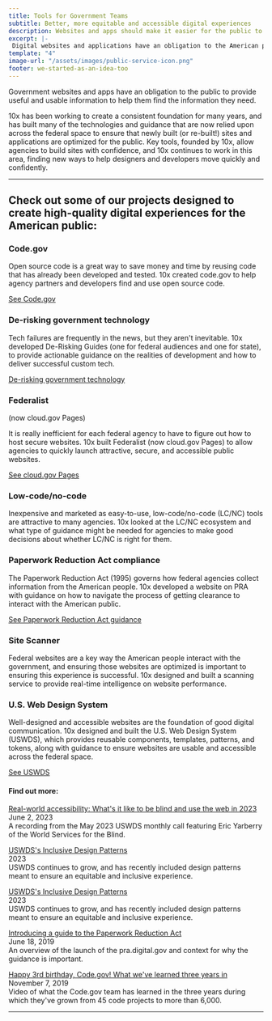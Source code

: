 ```yaml
---
title: Tools for Government Teams
subtitle: Better, more equitable and accessible digital experiences
description: Websites and apps should make it easier for the public to find useful and usable information. What design systems, guidance, and tools can be used to center the public, instead of mirroring government siloes?
excerpt: |-
 Digital websites and applications have an obligation to the American people to provide useful and usable information to help them find the information they need. However, like most other digital ecosystems, those of the federal government emerged from agency silos. To ensure a consistent, usable, accessible federal digital experience, a new foundation needs to be built.
template: "4"
image-url: "/assets/images/public-service-icon.png"
footer: we-started-as-an-idea-too
---
```

<p class="usa-intro">  
  Government websites and apps have an obligation to the public to provide useful and usable information to help them find the information they need.
</p>

10x has been working to create a consistent foundation for many years, and has built many of the technologies and guidance that are now relied upon across the federal space to ensure that newly built (or re-built!) sites and applications are optimized for the public. Key tools, founded by 10x, allow agencies to build sites with confidence, and 10x continues to work in this area, finding new ways to help designers and developers move quickly and confidently.

---

## Check out some of our projects designed to create high-quality digital experiences for the American public:

### <span>Code.gov</span>

Open source code is a great way to save money and time by reusing code that has already been developed and tested. 10x created code.gov to help agency partners and developers find and use open source code.

<p class="static-purple-button usa-button">
  <a class="usa-link" rel="noreferrer" target="_blank" href="https://code.gov/">
    See Code.gov
  </a>
</p>

### De-risking government technology

Tech failures are frequently in the news, but they aren't inevitable. 10x developed De-Risking Guides (one for federal audiences and one for state), to provide actionable guidance on the realities of development and how to deliver successful custom tech.

<p class="static-purple-button usa-button">
  <a class="usa-link" rel="noreferrer" target="_blank" href="https://derisking-guide.18f.gov/">
    De-risking government technology
  </a>
</p>

### Federalist
(now <span>cloud.gov</span> Pages)

It is really inefficient for each federal agency to have to figure out how to host secure websites. 10x built Federalist (now <span>cloud.gov</span> Pages) to allow agencies to quickly launch attractive, secure, and accessible public websites.

<p class="static-purple-button usa-button">
  <a class="usa-link" rel="noreferrer" target="_blank" href="https://pages.cloud.gov/">
    See cloud.gov Pages
  </a>
</p>

### Low-code/no-code

Inexpensive and marketed as easy-to-use, low-code/no-code (LC/NC) tools are attractive to many agencies. 10x looked at the LC/NC ecosystem and what type of guidance might be needed for agencies to make good decisions about whether LC/NC is right for them.

### Paperwork Reduction Act compliance

The Paperwork Reduction Act (1995) governs how federal agencies collect information from the American people. 10x developed a website on PRA with guidance on how to navigate the process of getting clearance to interact with the American public.

<p class="static-purple-button usa-button">
  <a class="usa-link" rel="noreferrer" target="_blank" href="https://pra.digital.gov/">
    See Paperwork Reduction Act guidance
  </a>
</p>

### Site Scanner

Federal websites are a key way the American people interact with the government, and ensuring those websites are optimized is important to ensuring this experience is successful. 10x designed and built a scanning service to provide real-time intelligence on website performance.

### U.S. Web Design System

Well-designed and accessible websites are the foundation of good digital communication. 10x designed and built the U.S. Web Design System (USWDS), which provides reusable components, templates, patterns, and tokens, along with guidance to ensure websites are usable and accessible across the federal space.

<p class="static-purple-button usa-button">
  <a class="usa-link" rel="noreferrer" target="_blank" href="https://designsystem.digital.gov/">
    See USWDS
  </a>
</p>

#### Find out more:

<p>
  <a class="usa-link" rel="noreferrer" target="_blank" href="https://www.youtube.com/watch?v=SG6Bbv-uKeg">
    Real-world accessibility: What's it like to be blind and use the web in 2023
  </a>
  <br>
  June 2, 2023
  <br>
  A recording from the May 2023 USWDS monthly call featuring Eric Yarberry of the World Services for the Blind.
</p>

<p>
  <a class="usa-link" rel="noreferrer" target="_blank" href="https://designsystem.digital.gov/together/">
    USWDS's Inclusive Design Patterns
  </a>
  <br>
  2023
  <br>
  USWDS continues to grow, and has recently included design patterns meant to ensure an equitable and inclusive experience.
</p>

<p>
  <a class="usa-link" rel="noreferrer" target="_blank" href="https://designsystem.digital.gov/together/">
    USWDS's Inclusive Design Patterns
  </a>
  <br>
  2023
  <br>
  USWDS continues to grow, and has recently included design patterns meant to ensure an equitable and inclusive experience.
</p>

<p>
  <a class="usa-link" rel="noreferrer" target="_blank" href="https://digital.gov/2019/06/18/introducing-a-guide-paperwork-reduction-act/">
    Introducing a guide to the Paperwork Reduction Act
  </a>
  <br>
  June 18, 2019
  <br>
  An overview of the launch of the pra.digital.gov and context for why the guidance is important.
</p>

<p>
  <a class="usa-link" rel="noreferrer" target="_blank" href="https://digital.gov/event/2019/11/07/happy-3rd-birthday-codegov-what-weve-learned-three-years-in/">
    Happy 3rd birthday, Code.gov! What we've learned three years in
  </a>
  <br>
  November 7, 2019
  <br>
  Video of what the Code.gov team has learned in the three years during which they've grown from 45 code projects to more than 6,000.
</p>

---